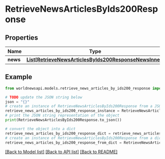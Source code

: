 # RetrieveNewsArticlesByIds200Response


## Properties

Name | Type | Description | Notes
------------ | ------------- | ------------- | -------------
**news** | [**List[RetrieveNewsArticlesByIds200ResponseNewsInner]**](RetrieveNewsArticlesByIds200ResponseNewsInner.md) |  | [optional] 

## Example

```python
from worldnewsapi.models.retrieve_news_articles_by_ids200_response import RetrieveNewsArticlesByIds200Response

# TODO update the JSON string below
json = "{}"
# create an instance of RetrieveNewsArticlesByIds200Response from a JSON string
retrieve_news_articles_by_ids200_response_instance = RetrieveNewsArticlesByIds200Response.from_json(json)
# print the JSON string representation of the object
print(RetrieveNewsArticlesByIds200Response.to_json())

# convert the object into a dict
retrieve_news_articles_by_ids200_response_dict = retrieve_news_articles_by_ids200_response_instance.to_dict()
# create an instance of RetrieveNewsArticlesByIds200Response from a dict
retrieve_news_articles_by_ids200_response_from_dict = RetrieveNewsArticlesByIds200Response.from_dict(retrieve_news_articles_by_ids200_response_dict)
```
[[Back to Model list]](../README.md#documentation-for-models) [[Back to API list]](../README.md#documentation-for-api-endpoints) [[Back to README]](../README.md)


